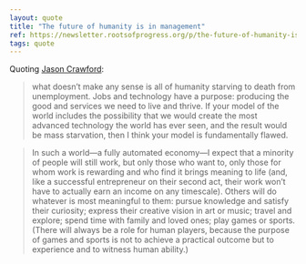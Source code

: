 ```yaml
---
layout: quote
title: "The future of humanity is in management"
ref: https://newsletter.rootsofprogress.org/p/the-future-of-humanity-is-in-management
tags: quote
---
```


Quoting [Jason Crawford](https://newsletter.rootsofprogress.org/p/the-future-of-humanity-is-in-management):

> what doesn’t make any sense is all of humanity starving to death from unemployment. Jobs and technology have a purpose: producing the good and services we need to live and thrive. If your model of the world includes the possibility that we would create the most advanced technology the world has ever seen, and the result would be mass starvation, then I think your model is fundamentally flawed.

> In such a world—a fully automated economy—I expect that a minority of people will still work, but only those who want to, only those for whom work is rewarding and who find it brings meaning to life (and, like a successful entrepreneur on their second act, their work won’t have to actually earn an income on any timescale). Others will do whatever is most meaningful to them: pursue knowledge and satisfy their curiosity; express their creative vision in art or music; travel and explore; spend time with family and loved ones; play games or sports. (There will always be a role for human players, because the purpose of games and sports is not to achieve a practical outcome but to experience and to witness human ability.)
